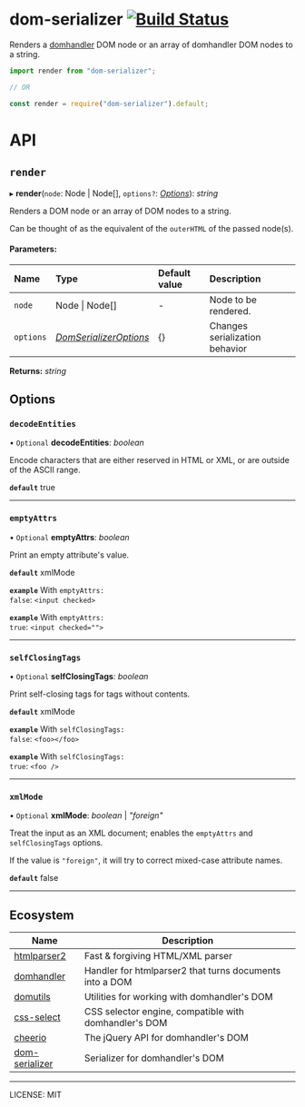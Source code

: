 # dom-serializer [![Build Status](https://travis-ci.com/cheeriojs/dom-serializer.svg?branch=master)](https://travis-ci.com/cheeriojs/dom-serializer)

Renders a [domhandler](https://github.com/fb55/domhandler) DOM node or an array of domhandler DOM nodes to a string.

```js
import render from "dom-serializer";

// OR

const render = require("dom-serializer").default;
```

# API








<extoc></extoc>

## `render`

▸ **render**(`node`: Node \| Node[], `options?`: [_Options_](#Options)): _string_

Renders a DOM node or an array of DOM nodes to a string.

Can be thought of as the equivalent of the `outerHTML` of the passed node(s).

#### Parameters:

| Name      | Type                               | Default value | Description                    |
| :-------- | :--------------------------------- | :------------ | :----------------------------- |
| `node`    | Node \| Node[]                     | -             | Node to be rendered.           |
| `options` | [_DomSerializerOptions_](#Options) | {}            | Changes serialization behavior |

**Returns:** _string_

## Options

### `decodeEntities`

• `Optional` **decodeEntities**: _boolean_

Encode characters that are either reserved in HTML or XML, or are outside of the ASCII range.

**`default`** true

---

### `emptyAttrs`

• `Optional` **emptyAttrs**: _boolean_

Print an empty attribute's value.

**`default`** xmlMode

**`example`** With <code>emptyAttrs: false</code>: <code>&lt;input checked&gt;</code>

**`example`** With <code>emptyAttrs: true</code>: <code>&lt;input checked=""&gt;</code>

---

### `selfClosingTags`

• `Optional` **selfClosingTags**: _boolean_

Print self-closing tags for tags without contents.

**`default`** xmlMode

**`example`** With <code>selfClosingTags: false</code>: <code>&lt;foo&gt;&lt;/foo&gt;</code>

**`example`** With <code>selfClosingTags: true</code>: <code>&lt;foo /&gt;</code>

---

### `xmlMode`

• `Optional` **xmlMode**: _boolean_ \| _"foreign"_

Treat the input as an XML document; enables the `emptyAttrs` and `selfClosingTags` options.

If the value is `"foreign"`, it will try to correct mixed-case attribute names.

**`default`** false

---

## Ecosystem

| Name                                                          | Description                                             |
| ------------------------------------------------------------- | ------------------------------------------------------- |
| [htmlparser2](https://github.com/fb55/htmlparser2)            | Fast & forgiving HTML/XML parser                        |
| [domhandler](https://github.com/fb55/domhandler)              | Handler for htmlparser2 that turns documents into a DOM |
| [domutils](https://github.com/fb55/domutils)                  | Utilities for working with domhandler's DOM             |
| [css-select](https://github.com/fb55/css-select)              | CSS selector engine, compatible with domhandler's DOM   |
| [cheerio](https://github.com/cheeriojs/cheerio)               | The jQuery API for domhandler's DOM                     |
| [dom-serializer](https://github.com/cheeriojs/dom-serializer) | Serializer for domhandler's DOM                         |

---

LICENSE: MIT
